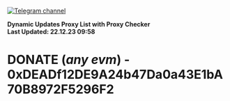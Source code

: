 [![Telegram channel](https://img.shields.io/endpoint?url=https://runkit.io/damiankrawczyk/telegram-badge/branches/master?url=https://t.me/n4z4v0d)](https://t.me/n4z4v0d) 

**Dynamic Updates Proxy List with Proxy Checker**  
**Last Updated: 22.12.23 09:58**

# DONATE (_any evm_) - 0xDEADf12DE9A24b47Da0a43E1bA70B8972F5296F2
